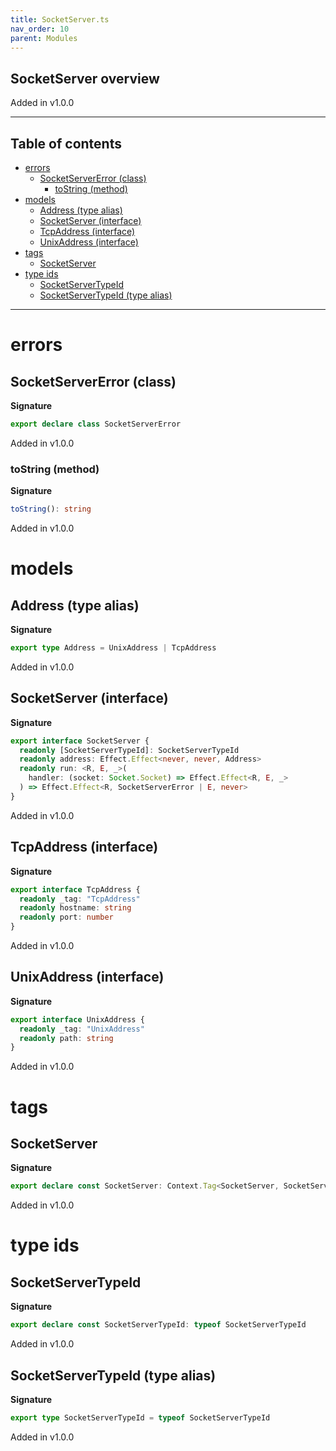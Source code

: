 ```yaml
---
title: SocketServer.ts
nav_order: 10
parent: Modules
---
```


## SocketServer overview

Added in v1.0.0

---

<h2 class="text-delta">Table of contents</h2>

- [errors](#errors)
  - [SocketServerError (class)](#socketservererror-class)
    - [toString (method)](#tostring-method)
- [models](#models)
  - [Address (type alias)](#address-type-alias)
  - [SocketServer (interface)](#socketserver-interface)
  - [TcpAddress (interface)](#tcpaddress-interface)
  - [UnixAddress (interface)](#unixaddress-interface)
- [tags](#tags)
  - [SocketServer](#socketserver)
- [type ids](#type-ids)
  - [SocketServerTypeId](#socketservertypeid)
  - [SocketServerTypeId (type alias)](#socketservertypeid-type-alias)

---

# errors

## SocketServerError (class)

**Signature**

```ts
export declare class SocketServerError
```

Added in v1.0.0

### toString (method)

**Signature**

```ts
toString(): string
```

Added in v1.0.0

# models

## Address (type alias)

**Signature**

```ts
export type Address = UnixAddress | TcpAddress
```

Added in v1.0.0

## SocketServer (interface)

**Signature**

```ts
export interface SocketServer {
  readonly [SocketServerTypeId]: SocketServerTypeId
  readonly address: Effect.Effect<never, never, Address>
  readonly run: <R, E, _>(
    handler: (socket: Socket.Socket) => Effect.Effect<R, E, _>
  ) => Effect.Effect<R, SocketServerError | E, never>
}
```

Added in v1.0.0

## TcpAddress (interface)

**Signature**

```ts
export interface TcpAddress {
  readonly _tag: "TcpAddress"
  readonly hostname: string
  readonly port: number
}
```

Added in v1.0.0

## UnixAddress (interface)

**Signature**

```ts
export interface UnixAddress {
  readonly _tag: "UnixAddress"
  readonly path: string
}
```

Added in v1.0.0

# tags

## SocketServer

**Signature**

```ts
export declare const SocketServer: Context.Tag<SocketServer, SocketServer>
```

Added in v1.0.0

# type ids

## SocketServerTypeId

**Signature**

```ts
export declare const SocketServerTypeId: typeof SocketServerTypeId
```

Added in v1.0.0

## SocketServerTypeId (type alias)

**Signature**

```ts
export type SocketServerTypeId = typeof SocketServerTypeId
```

Added in v1.0.0
